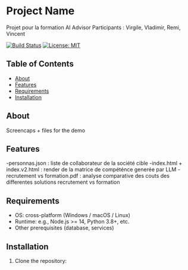 # Project Name

Projet pour la formation AI Advisor
Participants : Virgile, Vladimir, Remi, Vincent

[![Build Status](https://img.shields.io/badge/build-passing-brightgreen)](https://example.com) [![License: MIT](https://img.shields.io/badge/license-MIT-blue)](./LICENSE)

## Table of Contents

- [About](#about)
- [Features](#features)
- [Requirements](#requirements)
- [Installation](#installation)
<!-- 
//- [Configuration](#configuration)
//- [Usage](#usage)
//- [Development](#development)
//- [Contributing](#contributing)
//- [License](#license)
//- [Contact](#contact)
// - [Acknowledgements](#acknowledgements)
 -->
## About

Screencaps + files for the demo

## Features

-personnas.json : liste de collaborateur de la société cible
-index.html + index.v2.html : render de la matrice de compéténce generée par LLM
-recrutement vs formation.pdf : analyse comparative des couts des differentes solutions recrutement vs formation

## Requirements

- OS: cross-platform (Windows / macOS / Linux)
- Runtime: e.g., Node.js >= 14, Python 3.8+, etc.
- Other prerequisites (database, services)

## Installation

1. Clone the repository: